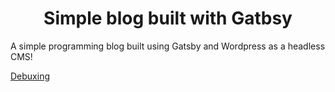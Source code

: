 
<h1 align="center">
  Simple blog built with Gatbsy
</h1>

A simple programming blog built using Gatsby and Wordpress as a headless CMS!

<a href="https://debuxing.com">Debuxing</a>
